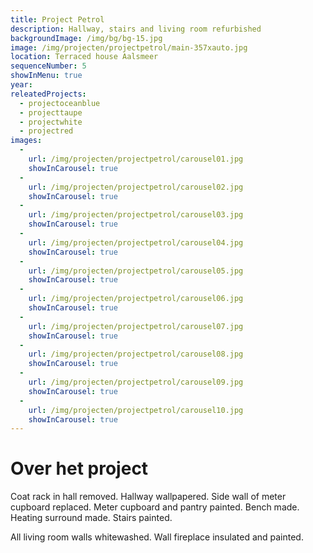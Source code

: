 ```yaml
---
title: Project Petrol
description: Hallway, stairs and living room refurbished
backgroundImage: /img/bg/bg-15.jpg
image: /img/projecten/projectpetrol/main-357xauto.jpg
location: Terraced house Aalsmeer
sequenceNumber: 5
showInMenu: true
year: 
releatedProjects:
  - projectoceanblue
  - projecttaupe
  - projectwhite
  - projectred
images:
  -
    url: /img/projecten/projectpetrol/carousel01.jpg
    showInCarousel: true
  -
    url: /img/projecten/projectpetrol/carousel02.jpg
    showInCarousel: true
  -
    url: /img/projecten/projectpetrol/carousel03.jpg
    showInCarousel: true
  -
    url: /img/projecten/projectpetrol/carousel04.jpg
    showInCarousel: true
  -
    url: /img/projecten/projectpetrol/carousel05.jpg
    showInCarousel: true
  -
    url: /img/projecten/projectpetrol/carousel06.jpg
    showInCarousel: true
  -
    url: /img/projecten/projectpetrol/carousel07.jpg
    showInCarousel: true
  -
    url: /img/projecten/projectpetrol/carousel08.jpg
    showInCarousel: true
  -
    url: /img/projecten/projectpetrol/carousel09.jpg
    showInCarousel: true  
  -
    url: /img/projecten/projectpetrol/carousel10.jpg
    showInCarousel: true
---
```


# Over het project

Coat rack in hall removed. Hallway wallpapered. Side wall of meter cupboard replaced. Meter cupboard and pantry painted. Bench made. Heating surround made. Stairs painted.

All living room walls whitewashed. Wall fireplace insulated and painted.
